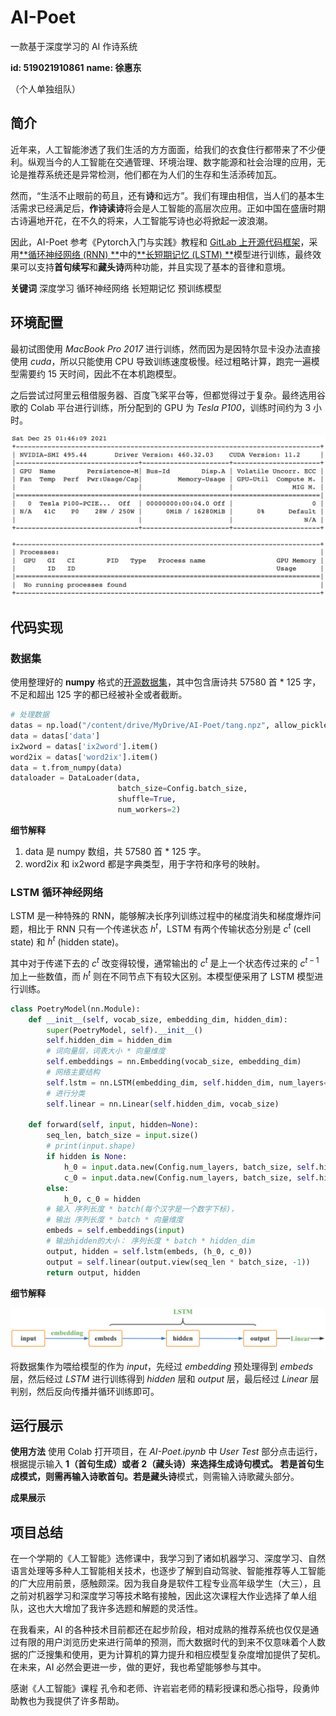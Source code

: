 # AI-Poet
一款基于深度学习的 AI 作诗系统

**id: 519021910861**
**name: 徐惠东**

（个人单独组队）

## 简介

近年来，人工智能渗透了我们生活的方方面面，给我们的衣食住行都带来了不少便利。纵观当今的人工智能在交通管理、环境治理、数字能源和社会治理的应用，无论是推荐系统还是异常检测，他们都在为人们的生存和生活添砖加瓦。

然而，“生活不止眼前的苟且，还有**诗**和远方”。我们有理由相信，当人们的基本生活需求已经满足后，**作诗读诗**将会是人工智能的高层次应用。正如中国在盛唐时期古诗遍地开花，在不久的将来，人工智能写诗也必将掀起一波浪潮。

因此，AI-Poet 参考《Pytorch入门与实践》教程和 [GitLab 上开源代码框架](https://gitee.com/wannabe-9/LSTM_poem1)，采用[**循环神经网络 (RNN) **](https://zh.wikipedia.org/wiki/%E5%BE%AA%E7%8E%AF%E7%A5%9E%E7%BB%8F%E7%BD%91%E7%BB%9C)中的[**长短期记忆 (LSTM) **](https://zh.wikipedia.org/wiki/%E9%95%B7%E7%9F%AD%E6%9C%9F%E8%A8%98%E6%86%B6)模型进行训练，最终效果可以支持**首句续写**和**藏头诗**两种功能，并且实现了基本的音律和意境。

**关键词**
深度学习  循环神经网络  长短期记忆  预训练模型

## 环境配置

最初试图使用 _MacBook Pro 2017_ 进行训练，然而因为是因特尔显卡没办法直接使用 _cuda_，所以只能使用 CPU 导致训练速度极慢。经过粗略计算，跑完一遍模型需要约 15 天时间，因此不在本机跑模型。

之后尝试过阿里云租借服务器、百度飞桨平台等，但都觉得过于复杂。最终选用谷歌的 Colab 平台进行训练，所分配到的 GPU 为 _Tesla P100_，训练时间约为 3 小时。

![GPU](./img/GPU.png)

## 代码实现

### 数据集

使用整理好的 **numpy** 格式的[开源数据集](http://pytorch-1252820389.cosbj.myqcloud.com/tang_199.pth)，其中包含唐诗共 57580 首 * 125 字，不足和超出 125 字的都已经被补全或者截断。

```Python
# 处理数据
datas = np.load("/content/drive/MyDrive/AI-Poet/tang.npz", allow_pickle=True)
data = datas['data']
ix2word = datas['ix2word'].item()
word2ix = datas['word2ix'].item()
data = t.from_numpy(data)
dataloader = DataLoader(data,
                        batch_size=Config.batch_size,
                        shuffle=True,
                        num_workers=2)
```

**细节解释**
1. data 是 numpy 数组，共 57580 首 * 125 字。
2. word2ix 和 ix2word 都是字典类型，用于字符和序号的映射。

### LSTM 循环神经网络

LSTM 是一种特殊的 RNN，能够解决长序列训练过程中的梯度消失和梯度爆炸问题，相比于 RNN 只有一个传递状态 $h^t$，LSTM 有两个传输状态分别是 $c^t$ (cell state) 和 $h^t$ (hidden state)。

其中对于传递下去的 $c^t$ 改变得较慢，通常输出的 $c^t$ 是上一个状态传过来的 $c^{t - 1}$ 加上一些数值，而 $h^t$ 则在不同节点下有较大区别。本模型便采用了 LSTM 模型进行训练。

```Python
class PoetryModel(nn.Module):
    def __init__(self, vocab_size, embedding_dim, hidden_dim):
        super(PoetryModel, self).__init__()
        self.hidden_dim = hidden_dim
        # 词向量层，词表大小 * 向量维度
        self.embeddings = nn.Embedding(vocab_size, embedding_dim)
        # 网络主要结构
        self.lstm = nn.LSTM(embedding_dim, self.hidden_dim, num_layers=Config.num_layers)
        # 进行分类
        self.linear = nn.Linear(self.hidden_dim, vocab_size)

    def forward(self, input, hidden=None):
        seq_len, batch_size = input.size()
        # print(input.shape)
        if hidden is None:
            h_0 = input.data.new(Config.num_layers, batch_size, self.hidden_dim).fill_(0).float()
            c_0 = input.data.new(Config.num_layers, batch_size, self.hidden_dim).fill_(0).float()
        else:
            h_0, c_0 = hidden
        # 输入 序列长度 * batch(每个汉字是一个数字下标)，
        # 输出 序列长度 * batch * 向量维度
        embeds = self.embeddings(input)
        # 输出hidden的大小： 序列长度 * batch * hidden_dim
        output, hidden = self.lstm(embeds, (h_0, c_0))
        output = self.linear(output.view(seq_len * batch_size, -1))
        return output, hidden
```

**细节解释**

![LSTM](./img/LSTM.png)

将数据集作为喂给模型的作为 _input_，先经过 _embedding_ 预处理得到 _embeds_ 层，然后经过 _LSTM_ 进行训练得到 _hidden_ 层和 _output_ 层，最后经过 _Linear_ 层判别，然后反向传播并循环训练即可。

## 运行展示

**使用方法**
使用 Colab 打开项目，在 _AI-Poet.ipynb_ 中 _User Test_ 部分点击运行，根据提示输入 **1（首句生成）**或者 **2（藏头诗）**来选择生成诗句模式。
若是**首句生成**模式，则需再输入诗歌首句。若是**藏头诗**模式，则需输入诗歌藏头部分。

**成果展示**

## 项目总结

在一个学期的《人工智能》选修课中，我学习到了诸如机器学习、深度学习、自然语言处理等多种人工智能相关技术，也逐步了解到自动驾驶、智能推荐等人工智能的广大应用前景，感触颇深。因为我自身是软件工程专业高年级学生（大三），且之前对机器学习和深度学习等技术略有接触，因此这次课程大作业选择了单人组队，这也大大增加了我许多选题和解题的灵活性。

在我看来，AI 的各种技术目前都还在起步阶段，相对成熟的推荐系统也仅仅是通过有限的用户浏览历史来进行简单的预测，而大数据时代的到来不仅意味着个人数据的广泛搜集和使用，更为计算机的算力提升和相应模型复杂度增加提供了契机。在未来，AI 必然会更进一步，做的更好，我也希望能够参与其中。

感谢《人工智能》课程 孔令和老师、许岩岩老师的精彩授课和悉心指导，段勇帅助教也为我提供了许多帮助。





